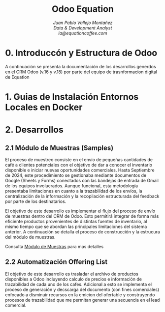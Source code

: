<div align="center">
<h1> Odoo Equation
</div>
<div align="center">
    <em>Juan Pablo Vallejo Montañez</em><br>
    <em>Data & Development Analyst</em><br>
    <em>ia@equationcoffee.com</em>
</div>

# 0. Introduccón y Estructura de Odoo
A continuación se presenta la documentación de los desarrollos generdos en el CRM Odoo (v.16 y v.18) por parte del equipo de trasnformacion digital de Equation

# 1. Guias de Instalación Entornos Locales en Docker

# 2. Desarrollos

## 2.1 Módulo de Muestras (Samples)

El proceso de muestreo consiste en el envío de pequeñas cantidades de café a clientes potenciales con el objetivo de dar a conocer el inventario disponible e iniciar nuevas oportunidades comerciales. Hasta Septiembre de 2024, este procedimiento se gestionaba mediante documentos de Google (Sheets y Forms) conectados con las bandejas de entrada de Gmail de los equipos involucrados. Aunque funcional, esta metodología presentaba limitaciones en cuanto a la trazabilidad de los envíos, la centralización de la información y la recopilación estructurada del feedback por parte de los destinatarios.

El objetivo de este desarrollo es implementar el flujo del proceso de envío de muestras dentro del CRM de Odoo. Esto permitirá integrar de forma más eficiente productos provenientes de distintas fuentes de inventario, al mismo tiempo que se abordan las principales limitaciones del sistema anterior. A continuación se detalla el proceso de construcción y la estrucura del módulo de muestras.

Consulta [Módulo de Muestras](samples.md) para mas detalles

## 2.2 Automatización Offering List

El objetivo de este desarrollo es trasladar el archivo de productos disponibles a Odoo incluyendo calculo de precios e información de trazabilidad de cada uno de los cafes. Adicional a esto se implementa el proceso de generación y decscarga del documento (con fines comerciales) enfocado a disminuir recursos en la emicion del ofertable y construyendo procesos de trazabilidad que me permitan generar una secuencia en el lead comercial.